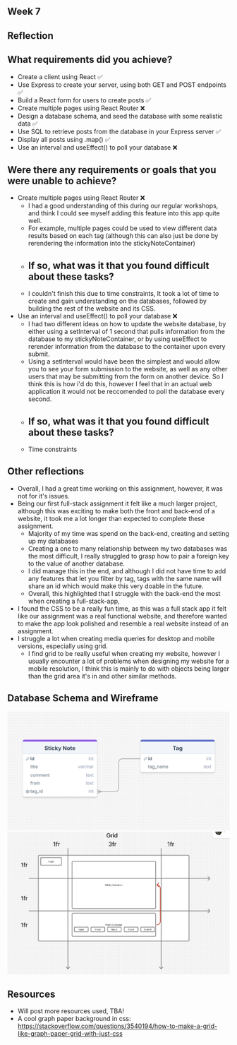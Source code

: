 ## Week 7 

## Reflection

## What requirements did you achieve?

- Create a client using React ✅
- Use Express to create your server, using both GET and POST endpoints ✅
- Build a React form for users to create posts ✅
- Create multiple pages using React Router ❌
- Design a database schema, and seed the database with some realistic data ✅
- Use SQL to retrieve posts from the database in your Express server ✅
- Display all posts using .map() ✅
- Use an interval and useEffect() to poll your database ❌

## Were there any requirements or goals that you were unable to achieve?

- Create multiple pages using React Router ❌
    - I had a good understanding of this during our regular workshops, and think I could see myself adding this feature into this app quite well.
    - For example, multiple pages could be used to view different data results based on each tag (although this can also just be done by rerendering the information into the stickyNoteContainer)
    - ## If so, what was it that you found difficult about these tasks?
    - I couldn't finish this due to time constraints, It took a lot of time to create and gain understanding on the databases, followed by building the rest of the website and its CSS. 
- Use an interval and useEffect() to poll your database ❌
    - I had two different ideas on how to update the website database, by either using a setInterval of 1 second that pulls information from the database to my stickyNoteContainer, or by using useEffect to rerender information from the database to the container upon every submit.
    - Using a setInterval would have been the simplest and would allow you to see your form submission to the website, as well as any other users that may be submitting from the form on another device. So I think this is how i'd do this, however I feel that in an actual web application it would not be reccomended to poll the database every second.
    - ## If so, what was it that you found difficult about these tasks?
    - Time constraints

## Other reflections

- Overall, I had a great time working on this assignment, however, it was not for it's issues.
- Being our first full-stack assignment it felt like a much larger project, although this was exciting to make both the front and back-end of a website, it took me a lot longer than expected to complete these assignment.
    - Majority of my time was spend on the back-end, creating and setting up my databases
    - Creating a one to many relationship between my two databases was the most difficult, I really struggled to grasp how to pair a foreign key to the value of another database.
    - I did manage this in the end, and although I did not have time to add any features that let you filter by tag, tags with the same name will share an id which would make this very doable in the future.
    - Overall, this highlighted that I struggle with the back-end the most when creating a full-stack-app,
- I found the CSS to be a really fun time, as this was a full stack app it felt like our assignment was a real functional website, and therefore wanted to make the app look polished and resemble a real website instead of an assignment.
- I struggle a lot when creating media queries for desktop and mobile versions, especially using grid.
    - I find grid to be really useful when creating my website, however I usually encounter a lot of problems when designing my website for a mobile resolution, I think this is mainly to do with objects being larger than the grid area it's in and other similar methods.

## Database Schema and Wireframe

![Database Schema](./reflection_images/database_schema.png)
![Wireframe](./reflection_images/wireframe.png)

## Resources

- Will post more resources used, TBA!
- A cool graph paper background in css: https://stackoverflow.com/questions/3540194/how-to-make-a-grid-like-graph-paper-grid-with-just-css


